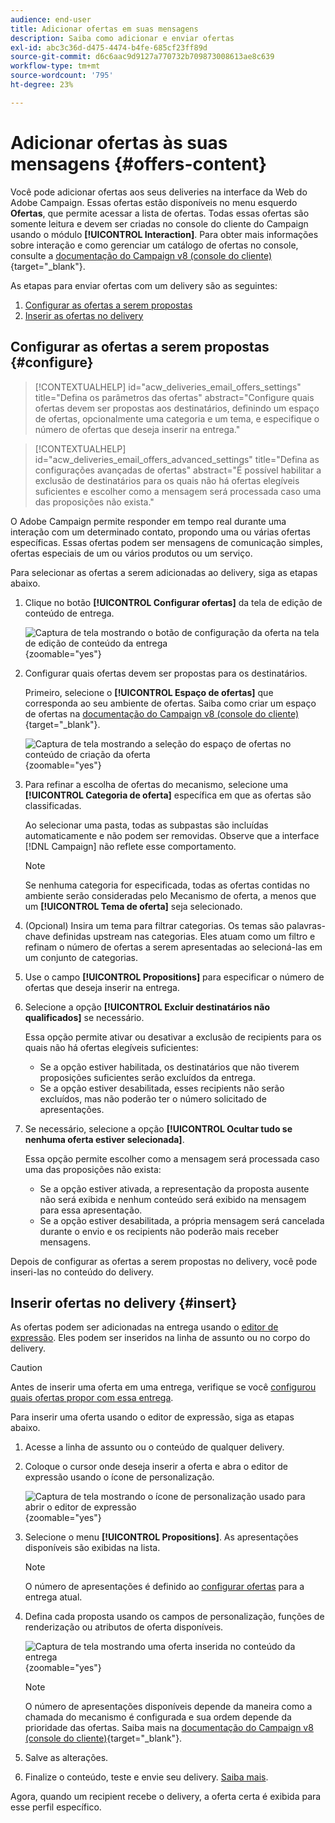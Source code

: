 ```yaml
---
audience: end-user
title: Adicionar ofertas em suas mensagens
description: Saiba como adicionar e enviar ofertas
exl-id: abc3c36d-d475-4474-b4fe-685cf23ff89d
source-git-commit: d6c6aac9d9127a770732b709873008613ae8c639
workflow-type: tm+mt
source-wordcount: '795'
ht-degree: 23%

---
```


# Adicionar ofertas às suas mensagens {#offers-content}

Você pode adicionar ofertas aos seus deliveries na interface da Web do Adobe Campaign. Essas ofertas estão disponíveis no menu esquerdo **Ofertas**, que permite acessar a lista de ofertas. Todas essas ofertas são somente leitura e devem ser criadas no console do cliente do Campaign usando o módulo **[!UICONTROL Interaction]**. Para obter mais informações sobre interação e como gerenciar um catálogo de ofertas no console, consulte a [documentação do Campaign v8 (console do cliente)](https://experienceleague.adobe.com/docs/campaign/campaign-v8/offers/interaction.html?lang=pt-BR){target="_blank"}.

As etapas para enviar ofertas com um delivery são as seguintes:

1. [Configurar as ofertas a serem propostas](#configure)
1. [Inserir as ofertas no delivery](#insert)

## Configurar as ofertas a serem propostas {#configure}

>[!CONTEXTUALHELP]
>id="acw_deliveries_email_offers_settings"
>title="Defina os parâmetros das ofertas"
>abstract="Configure quais ofertas devem ser propostas aos destinatários, definindo um espaço de ofertas, opcionalmente uma categoria e um tema, e especifique o número de ofertas que deseja inserir na entrega."

>[!CONTEXTUALHELP]
>id="acw_deliveries_email_offers_advanced_settings"
>title="Defina as configurações avançadas de ofertas"
>abstract="É possível habilitar a exclusão de destinatários para os quais não há ofertas elegíveis suficientes e escolher como a mensagem será processada caso uma das proposições não exista."

O Adobe Campaign permite responder em tempo real durante uma interação com um determinado contato, propondo uma ou várias ofertas específicas. Essas ofertas podem ser mensagens de comunicação simples, ofertas especiais de um ou vários produtos ou um serviço.

Para selecionar as ofertas a serem adicionadas ao delivery, siga as etapas abaixo.

1. Clique no botão **[!UICONTROL Configurar ofertas]** da tela de edição de conteúdo de entrega.

   ![Captura de tela mostrando o botão de configuração da oferta na tela de edição de conteúdo da entrega](assets/offer-setup.png){zoomable="yes"}

1. Configurar quais ofertas devem ser propostas para os destinatários.

   Primeiro, selecione o **[!UICONTROL Espaço de ofertas]** que corresponda ao seu ambiente de ofertas. Saiba como criar um espaço de ofertas na [documentação do Campaign v8 (console do cliente)](https://experienceleague.adobe.com/docs/campaign/campaign-v8/offers/interaction-settings/interaction-offer-spaces.html){target="_blank"}.

   ![Captura de tela mostrando a seleção do espaço de ofertas no conteúdo de criação da oferta](assets/offer-create-content.png){zoomable="yes"}

1. Para refinar a escolha de ofertas do mecanismo, selecione uma **[!UICONTROL Categoria de oferta]** específica em que as ofertas são classificadas.

   Ao selecionar uma pasta, todas as subpastas são incluídas automaticamente e não podem ser removidas. Observe que a interface [!DNL Campaign] não reflete esse comportamento.

   >[!NOTE]
   >
   >Se nenhuma categoria for especificada, todas as ofertas contidas no ambiente serão consideradas pelo Mecanismo de oferta, a menos que um **[!UICONTROL Tema de oferta]** seja selecionado.

1. (Opcional) Insira um tema para filtrar categorias. Os temas são palavras-chave definidas upstream nas categorias. Eles atuam como um filtro e refinam o número de ofertas a serem apresentadas ao selecioná-las em um conjunto de categorias.

1. Use o campo **[!UICONTROL Propositions]** para especificar o número de ofertas que deseja inserir na entrega.

1. Selecione a opção **[!UICONTROL Excluir destinatários não qualificados]** se necessário.

   Essa opção permite ativar ou desativar a exclusão de recipients para os quais não há ofertas elegíveis suficientes:

   * Se a opção estiver habilitada, os destinatários que não tiverem proposições suficientes serão excluídos da entrega.
   * Se a opção estiver desabilitada, esses recipients não serão excluídos, mas não poderão ter o número solicitado de apresentações.

1. Se necessário, selecione a opção **[!UICONTROL Ocultar tudo se nenhuma oferta estiver selecionada]**.

   Essa opção permite escolher como a mensagem será processada caso uma das proposições não exista:

   * Se a opção estiver ativada, a representação da proposta ausente não será exibida e nenhum conteúdo será exibido na mensagem para essa apresentação.
   * Se a opção estiver desabilitada, a própria mensagem será cancelada durante o envio e os recipients não poderão mais receber mensagens.

Depois de configurar as ofertas a serem propostas no delivery, você pode inseri-las no conteúdo do delivery.

## Inserir ofertas no delivery {#insert}

As ofertas podem ser adicionadas na entrega usando o [editor de expressão](../personalization/gs-personalization.md#access). Eles podem ser inseridos na linha de assunto ou no corpo do delivery.

>[!CAUTION]
>
>Antes de inserir uma oferta em uma entrega, verifique se você [configurou quais ofertas propor com essa entrega](#configure).

Para inserir uma oferta usando o editor de expressão, siga as etapas abaixo.

1. Acesse a linha de assunto ou o conteúdo de qualquer delivery.

1. Coloque o cursor onde deseja inserir a oferta e abra o editor de expressão usando o ícone de personalização.

   ![Captura de tela mostrando o ícone de personalização usado para abrir o editor de expressão](assets/offer-insert-perso-icon.png){zoomable="yes"}

1. Selecione o menu **[!UICONTROL Propositions]**. As apresentações disponíveis são exibidas na lista.

   >[!NOTE]
   >
   >O número de apresentações é definido ao [configurar ofertas](#configure) para a entrega atual.

1. Defina cada proposta usando os campos de personalização, funções de renderização ou atributos de oferta disponíveis.

   ![Captura de tela mostrando uma oferta inserida no conteúdo da entrega](assets/offer-inserted.png){zoomable="yes"}

   >[!NOTE]
   >
   >O número de apresentações disponíveis depende da maneira como a chamada do mecanismo é configurada e sua ordem depende da prioridade das ofertas. Saiba mais na [documentação do Campaign v8 (console do cliente)](https://experienceleague.adobe.com/docs/campaign/campaign-v8/offers/interaction-best-practices.html){target="_blank"}.

1. Salve as alterações.

1. Finalize o conteúdo, teste e envie seu delivery. [Saiba mais](gs-messages.md).

Agora, quando um recipient recebe o delivery, a oferta certa é exibida para esse perfil específico.